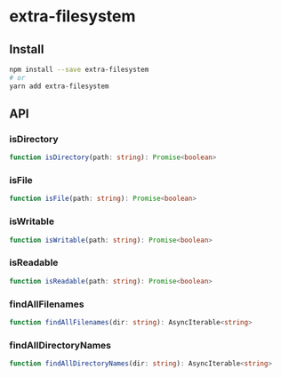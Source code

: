 # extra-filesystem

## Install

```sh
npm install --save extra-filesystem
# or
yarn add extra-filesystem
```

## API

### isDirectory

```ts
function isDirectory(path: string): Promise<boolean>
```

### isFile

```ts
function isFile(path: string): Promise<boolean>
```

### isWritable

```ts
function isWritable(path: string): Promise<boolean>
```

### isReadable

```ts
function isReadable(path: string): Promise<boolean>
```

### findAllFilenames

```ts
function findAllFilenames(dir: string): AsyncIterable<string>
```

### findAllDirectoryNames

```ts
function findAllDirectoryNames(dir: string): AsyncIterable<string>
```
